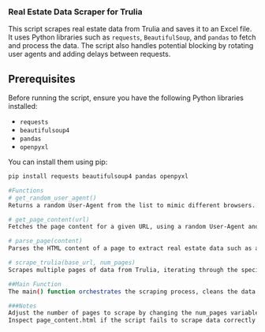 ### Real Estate Data Scraper for Trulia

This script scrapes real estate data from Trulia and saves it to an Excel file. It uses Python libraries such as `requests`, `BeautifulSoup`, and `pandas` to fetch and process the data. The script also handles potential blocking by rotating user agents and adding delays between requests.

## Prerequisites

Before running the script, ensure you have the following Python libraries installed:

- `requests`
- `beautifulsoup4`
- `pandas`
- `openpyxl`

You can install them using pip:

```bash
pip install requests beautifulsoup4 pandas openpyxl

#Functions
# get_random_user_agent()
Returns a random User-Agent from the list to mimic different browsers.

# get_page_content(url)
Fetches the page content for a given URL, using a random User-Agent and handling potential request errors.

# parse_page(content)
Parses the HTML content of a page to extract real estate data such as address, beds, baths, and price.

# scrape_trulia(base_url, num_pages)
Scrapes multiple pages of data from Trulia, iterating through the specified number of pages and collecting the data.

##Main Function
The main() function orchestrates the scraping process, cleans the data to remove N/A values, and saves the data to an Excel file.

###Notes
Adjust the number of pages to scrape by changing the num_pages variable in the main() function.
Inspect page_content.html if the script fails to scrape data correctly. This file logs the HTML content for debugging purposes.